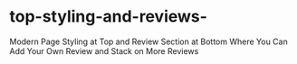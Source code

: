# top-styling-and-reviews-
Modern Page Styling at Top and Review Section at Bottom Where You Can Add Your Own Review and Stack on More Reviews 
